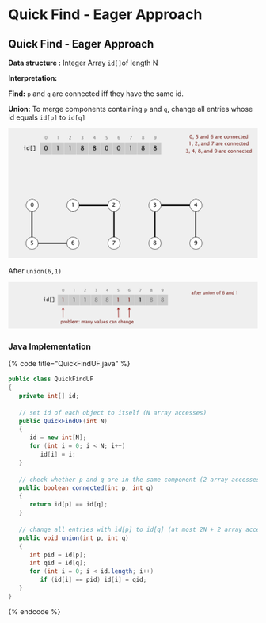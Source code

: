 # Quick Find - Eager Approach

## Quick Find - Eager Approach

**Data structure :** Integer Array `id[]`of length N

**Interpretation:**

**Find:** `p` and `q` are connected iff they have the same id.

**Union:** To merge components containing `p` and `q`, change all entries whose id equals `id[p]` to `id[q]`

![Quick Find  - Eager Approach](<../../../.gitbook/assets/image (2) (1) (1).png>)

After `union(6,1)`

![](<../../../.gitbook/assets/image (6) (1).png>)

### Java Implementation

{% code title="QuickFindUF.java" %}
```java
public class QuickFindUF
{
   private int[] id;
   
   // set id of each object to itself (N array accesses)
   public QuickFindUF(int N)
   {
      id = new int[N];
      for (int i = 0; i < N; i++)
         id[i] = i;
   }
   
   // check whether p and q are in the same component (2 array accesses)
   public boolean connected(int p, int q)
   {  
      return id[p] == id[q];  
   }
   
   // change all entries with id[p] to id[q] (at most 2N + 2 array accesses)
   public void union(int p, int q)
   {
      int pid = id[p];
      int qid = id[q];
      for (int i = 0; i < id.length; i++)
         if (id[i] == pid) id[i] = qid;
   }
}
```
{% endcode %}
